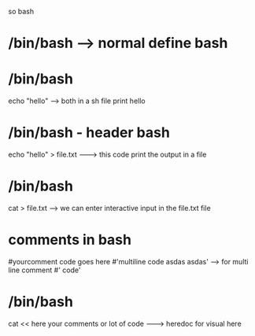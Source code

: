 so bash 

  

# /bin/bash --> normal define bash


# /bin/bash 

echo "hello" --> both in a sh file print hello


# /bin/bash  - header bash

echo "hello" > file.txt ---> this code print the output in a file
  

# /bin/bash

cat > file.txt --> we can enter interactive input in the file.txt file

# comments in bash
#yourcomment code goes here
#'multiline code
asdas
asdas'          --> for multi line comment #'  code'

# /bin/bash

cat << here 
your comments or lot of code   ---> heredoc
for visual
here








